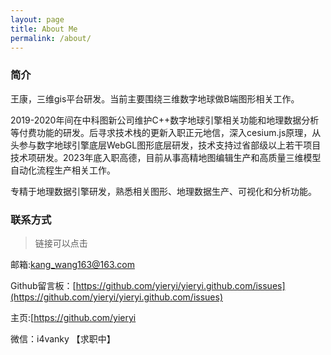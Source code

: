 ```yaml
---
layout: page
title: About Me
permalink: /about/
---
```


### 简介

王康，三维gis平台研发。当前主要围绕三维数字地球做B端图形相关工作。



2019-2020年间在中科图新公司维护C++数字地球引擎相关功能和地理数据分析等付费功能的研发。后寻求技术栈的更新入职正元地信，深入cesium.js原理，从头参与数字地球引擎底层WebGL图形底层研发，技术支持过省部级以上若干项目技术项研发。2023年底入职高德，目前从事高精地图编辑生产和高质量三维模型自动化流程生产相关工作。

专精于地理数据引擎研发，熟悉相关图形、地理数据生产、可视化和分析功能。



### 联系方式

> 链接可以点击

邮箱:[kang_wang163@163.com](mailto:kang_wang163@163.com)

Github留言板：[https://github.com/yieryi/yieryi.github.com/issues](https://github.com/yieryi/yieryi.github.com/issues)

主页:[https://github.com/yieryi

微信：i4vanky 【求职中】